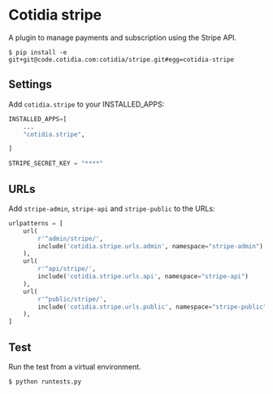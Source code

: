 # Cotidia stripe

A plugin to manage payments and subscription using the Stripe API.

```console
$ pip install -e git+git@code.cotidia.com:cotidia/stripe.git#egg=cotidia-stripe
```

## Settings

Add `cotidia.stripe` to your INSTALLED_APPS:

```python
INSTALLED_APPS=[
    ...
    "cotidia.stripe",

]
```

```python
STRIPE_SECRET_KEY = "****"
```

## URLs

Add `stripe-admin`, `stripe-api` and `stripe-public` to the URLs:

```python
urlpatterns = [
    url(
        r'^admin/stripe/',
        include('cotidia.stripe.urls.admin', namespace="stripe-admin")
    ),
    url(
        r'^api/stripe/',
        include('cotidia.stripe.urls.api', namespace="stripe-api")
    ),
    url(
        r'^public/stripe/',
        include('cotidia.stripe.urls.public', namespace="stripe-public")
    ),
]
```

## Test

Run the test from a virtual environment.

```console
$ python runtests.py
```
